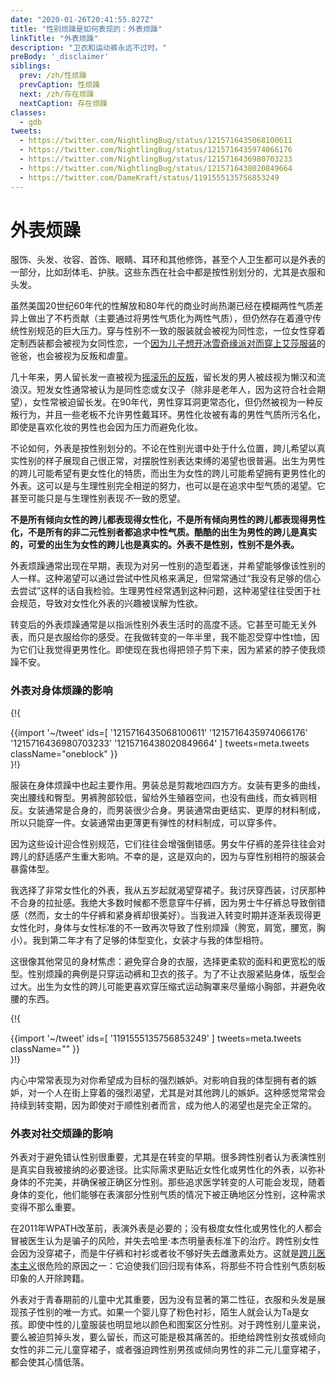 ```yaml
---
date: "2020-01-26T20:41:55.827Z"
title: "性别烦躁是如何表现的：外表烦躁"
linkTitle: "外表烦躁"
description: "卫衣和运动裤永远不过时。"
preBody: '_disclaimer'
siblings:
  prev: /zh/性烦躁
  prevCaption: 性烦躁
  next: /zh/存在烦躁
  nextCaption: 存在烦躁
classes:
  - gdb
tweets:
  - https://twitter.com/NightlingBug/status/1215716435068100611
  - https://twitter.com/NightlingBug/status/1215716435974066176
  - https://twitter.com/NightlingBug/status/1215716436980703233
  - https://twitter.com/NightlingBug/status/1215716438020849664
  - https://twitter.com/DameKraft/status/1191555135756853249
---
```


# 外表烦躁

服饰、头发、妆容、首饰、眼睛、耳环和其他修饰，甚至个人卫生都可以是外表的一部分，比如刮体毛、护肤。这些东西在社会中都是按性别划分的，尤其是衣服和头发。

虽然美国20世纪60年代的性解放和80年代的商业时尚热潮已经在模糊两性气质差异上做出了不朽贡献（主要通过将男性气质化为两性气质），但仍然存在着遵守传统性别规范的巨大压力。穿与性别不一致的服装就会被视为同性恋，一位女性穿着定制西装都会被视为女同性恋，一个[因为儿子想开冰雪奇缘派对而穿上艾莎服装](https://twitter.com/cbsnews/status/1088441623846023168)的爸爸，也会被视为反叛和虐童。

几十年来，男人留长发一直被视为[摇滚乐的反叛](https://www.youtube.com/watch?v=3w7CrxLj36I)，留长发的男人被歧视为懒汉和流浪汉。短发女性通常被认为是同性恋或女汉子（除非是老年人，因为这符合社会期望），女性常被迫留长发。在90年代，男性穿耳洞更常态化，但仍然被视为一种反叛行为，并且一些老板不允许男性戴耳环。男性化妆被有毒的男性气质所污名化，即使是喜欢化妆的男性也会因为压力而避免化妆。

不论如何，外表是按性别划分的。不论在性别光谱中处于什么位置，跨儿希望以真实性别的样子展现自己很正常，对摆脱性别表达束缚的渴望也很普遍。出生为男性的跨儿可能希望有更女性化的特质，而出生为女性的跨儿可能希望拥有更男性化的外表。这可以是与生理性别完全相逆的努力，也可以是在追求中型气质的渴望。它甚至可能只是与生理性别表现*不*一致的愿望。

**不是所有倾向女性的跨儿都表现得女性化，不是所有倾向男性的跨儿都表现得男性化，不是所有的非二元性别者都追求中性气质。酷酷的出生为男性的跨儿是真实的，可爱的出生为女性的跨儿也是真实的。外表不是性别，性别不是外表。**

外表烦躁通常出现在早期，表现为对另一性别的造型着迷，并希望能够像该性别的人一样。这种渴望可以通过尝试中性风格来满足，但常常通过“我没有足够的信心去尝试”这样的话自我检验。生理男性经常遇到这种问题，这种渴望往往受困于社会规范，导致对女性化外表的兴趣被误解为性欲。

转变后的外表烦躁通常是以指派性别外表生活时的高度不适。它甚至可能无关外表，而只是衣服给你的感受。在我做转变的一年半里，我不能忍受穿中性t恤，因为它们让我觉得更男性化。即使现在我也得把领子剪下来，因为紧紧的脖子使我烦躁不安。

### 外表对身体烦躁的影响

{!{ <div class="gutter">{{import '~/tweet' ids=[
  '1215716435068100611'
  '1215716435974066176'
  '1215716436980703233'
  '1215716438020849664'
] tweets=meta.tweets className="oneblock" }}</div> }!}

服装在身体烦躁中也起主要作用。男装总是剪裁地四四方方。女装有更多的曲线，突出腰线和臀型。男裤胯部较低，留给外生殖器空间，也没有曲线，而女裤则相反。女装通常是合身的，而男装很少合身。男装通常由更结实、更厚的材料制成，所以只能穿一件。女装通常由更薄更有弹性的材料制成，可以穿多件。

因为这些设计迎合性别规范，它们往往会增强倒错感。男女牛仔裤的差异往往会对跨儿的舒适感产生重大影响。不幸的是，这是双向的，因为与穿性别相符的服装会暴露体型。

我选择了非常女性化的外表，我从五岁起就渴望穿裙子。我讨厌穿西装，讨厌那种不合身的拉扯感。我绝大多数时候都不愿意穿牛仔裤，因为男士牛仔裤总导致倒错感（然而，女士的牛仔裤和紧身裤却很美好）。当我进入转变时期并逐渐表现得更女性化时，身体与女性标准的不一致再次导致了性别烦躁（胯宽，肩宽，腰宽，胸小）。我到第二年才有了足够的体型变化，女装才与我的体型相符。

这很像其他常见的身材焦虑：避免穿合身的衣服，选择更柔软的面料和更宽松的版型。性别烦躁的典例是只穿运动裤和卫衣的孩子。为了不让衣服紧贴身体，版型会过大。出生为女性的跨儿可能更喜欢穿压缩式运动胸罩来尽量缩小胸部，并避免收腰的东西。

{!{ <div class="gutter">{{import '~/tweet' ids=[
  '1191555135756853249'
] tweets=meta.tweets className="" }}</div> }!}

内心中常常表现为对你希望成为目标的强烈嫉妒。对影响自我的体型拥有者的嫉妒，对一个人在街上穿着的强烈渴望，尤其是对其他跨儿的嫉妒。这种感觉常常会持续到转变期，因为即使对于顺性别者而言，成为他人的渴望也是完全正常的。


### 外表对社交烦躁的影响

外表对于避免错认性别很重要，尤其是在转变的早期。很多跨性别者认为表演性别是真实自我被接纳的必要途径。比实际需求更贴近女性化或男性化的外表，以弥补身体的不完美，并确保被正确区分性别。那些追求医学转变的人可能会发现，随着身体的变化，他们能够在表演部分性别气质的情况下被正确地区分性别，这种需求变得不那么重要。

在2011年WPATH改革前，表演外表是必要的；没有极度女性化或男性化的人都会冒被医生认为是骗子的风险，并失去哈里·本杰明量表标准下的治疗。跨性别女性会因为没穿裙子，而是牛仔裤和衬衫或者妆不够好失去雌激素处方。这就是[跨儿医本主义](https://en.wikipedia.org/wiki/Transmedicalism)很危险的原因之一：它迫使我们回归现有体系，将那些不符合性别气质刻板印象的人开除跨籍。

外表对于青春期前的儿童中尤其重要，因为没有显著的第二性征，衣服和头发是展现孩子性别的唯一方式。如果一个婴儿穿了粉色衬衫，陌生人就会认为Ta是女孩。即使中性的儿童服装也明显地以颜色和图案区分性别。对于跨性别儿童来说，要么被迫剪掉头发，要么留长，而这可能是极其痛苦的。拒绝给跨性别女孩或倾向女性的非二元儿童穿裙子，或者强迫跨性别男孩或倾向男性的非二元儿童穿裙子，都会使其心情低落。
